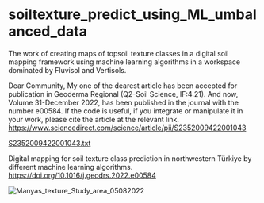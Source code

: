 # soiltexture_predict_using_ML_umbalanced_data
The work of creating maps of topsoil texture classes in a digital soil mapping framework using machine learning algorithms in a workspace dominated by Fluvisol and Vertisols.

Dear Community,
My one of the dearest article has been accepted for publication in Geoderma Regional (Q2-Soil Science, IF:4.21).
And now, Volume 31-December 2022, has been published in the journal with the number e00584.
If the code is useful, if you integrate or manipulate it in your work, please cite the article at the relevant link.
https://www.sciencedirect.com/science/article/pii/S2352009422001043

[S2352009422001043.txt](https://github.com/fuatkaya/soiltexture_predict_using_ML_umbalanced_data/files/9815493/S2352009422001043.txt)

Digital mapping for soil texture class prediction in northwestern Türkiye by different machine learning algorithms. https://doi.org/10.1016/j.geodrs.2022.e00584

![Manyas_texture_Study_area_05082022](https://user-images.githubusercontent.com/63097921/183528387-88ea7394-001d-4634-ba02-15b2477c2f22.png)
